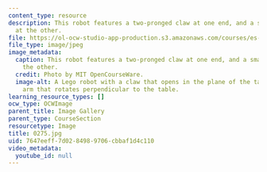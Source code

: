 ```yaml
---
content_type: resource
description: This robot features a two-pronged claw at one end, and a smashing arm
  at the other.
file: https://ol-ocw-studio-app-production.s3.amazonaws.com/courses/es-293-lego-robotics-spring-2007/7647eeff7d0284989706cbbaf1d4c110_0275.jpg
file_type: image/jpeg
image_metadata:
  caption: This robot features a two-pronged claw at one end, and a smashing arm at
    the other.
  credit: Photo by MIT OpenCourseWare.
  image-alt: A Lego robot with a claw that opens in the plane of the table, and an
    arm that rotates perpendicular to the table.
learning_resource_types: []
ocw_type: OCWImage
parent_title: Image Gallery
parent_type: CourseSection
resourcetype: Image
title: 0275.jpg
uid: 7647eeff-7d02-8498-9706-cbbaf1d4c110
video_metadata:
  youtube_id: null
---
```

